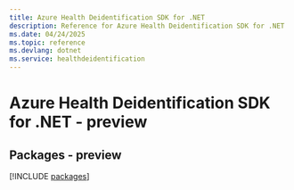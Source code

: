 ```yaml
---
title: Azure Health Deidentification SDK for .NET
description: Reference for Azure Health Deidentification SDK for .NET
ms.date: 04/24/2025
ms.topic: reference
ms.devlang: dotnet
ms.service: healthdeidentification
---
```

# Azure Health Deidentification SDK for .NET - preview
## Packages - preview
[!INCLUDE [packages](health-deidentification-index.md)]